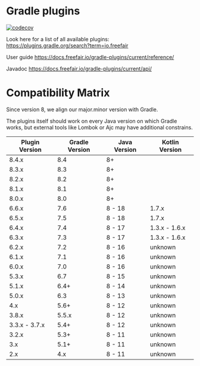 # Gradle plugins

[![codecov](https://codecov.io/gh/freefair/gradle-plugins/branch/master/graph/badge.svg)](https://codecov.io/gh/freefair/gradle-plugins)

Look here for a list of all available plugins:
https://plugins.gradle.org/search?term=io.freefair

User guide https://docs.freefair.io/gradle-plugins/current/reference/

Javadoc https://docs.freefair.io/gradle-plugins/current/api/

# Compatibility Matrix

Since version 8, we align our major.minor version with Gradle.

The plugins itself should work on every Java version on which Gradle works,
but external tools like Lombok or Ajc may have additional constrains.

| Plugin Version | Gradle Version | Java Version | Kotlin Version |
|----------------|----------------|--------------|----------------|
| 8.4.x          | 8.4            | 8+           |                |
| 8.3.x          | 8.3            | 8+           |                |
| 8.2.x          | 8.2            | 8+           |                |
| 8.1.x          | 8.1            | 8+           |                |
| 8.0.x          | 8.0            | 8+           |                |
| 6.6.x          | 7.6            | 8 - 18       | 1.7.x          |
| 6.5.x          | 7.5            | 8 - 18       | 1.7.x          |
| 6.4.x          | 7.4            | 8 - 17       | 1.3.x - 1.6.x  |
| 6.3.x          | 7.3            | 8 - 17       | 1.3.x - 1.6.x  |
| 6.2.x          | 7.2            | 8 - 16       | unknown        |
| 6.1.x          | 7.1            | 8 - 16       | unknown        |
| 6.0.x          | 7.0            | 8 - 16       | unknown        |
| 5.3.x          | 6.7            | 8 - 15       | unknown        |
| 5.1.x          | 6.4+           | 8 - 14       | unknown        |
| 5.0.x          | 6.3            | 8 - 13       | unknown        |
| 4.x            | 5.6+           | 8 - 12       | unknown        |
| 3.8.x          | 5.5.x          | 8 - 12       | unknown        |
| 3.3.x - 3.7.x  | 5.4+           | 8 - 12       | unknown        |
| 3.2.x          | 5.3+           | 8 - 11       | unknown        |
| 3.x            | 5.1+           | 8 - 11       | unknown        |
| 2.x            | 4.x            | 8 - 11       | unknown        |

